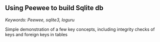 
## Using Peewee to build Sqlite db


*Keywords: Peewee, sqlite3, loguru*


Simple demonstration of a few key concepts,
including integrity checks of keys and foreign keys in tables


